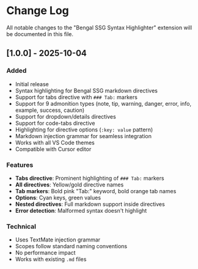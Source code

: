 # Change Log

All notable changes to the "Bengal SSG Syntax Highlighter" extension will be documented in this file.

## [1.0.0] - 2025-10-04

### Added
- Initial release
- Syntax highlighting for Bengal SSG markdown directives
- Support for tabs directive with `### Tab:` markers
- Support for 9 admonition types (note, tip, warning, danger, error, info, example, success, caution)
- Support for dropdown/details directives
- Support for code-tabs directive
- Highlighting for directive options (`:key: value` pattern)
- Markdown injection grammar for seamless integration
- Works with all VS Code themes
- Compatible with Cursor editor

### Features
- **Tabs directive**: Prominent highlighting of `### Tab:` markers
- **All directives**: Yellow/gold directive names
- **Tab markers**: Bold pink "Tab:" keyword, bold orange tab names
- **Options**: Cyan keys, green values
- **Nested directives**: Full markdown support inside directives
- **Error detection**: Malformed syntax doesn't highlight

### Technical
- Uses TextMate injection grammar
- Scopes follow standard naming conventions
- No performance impact
- Works with existing `.md` files
